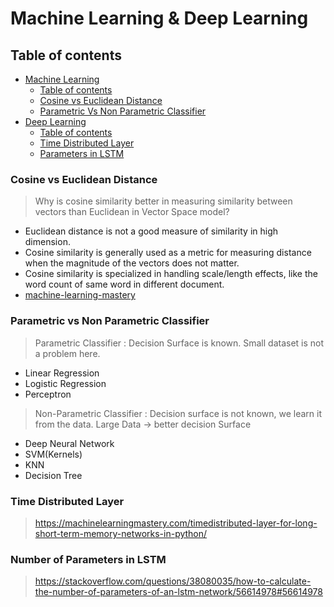 # Machine Learning & Deep Learning

## Table of contents

* [Machine Learning](#machine-learning)
   * [Table of contents](#table-of-contents)
   * [Cosine vs Euclidean Distance](#cosine-vs-euclidean-distance)
   * [Parametric Vs Non Parametric Classifier](#parametric-vs-non-parametric-classifier)
* [Deep Learning](#deep-learning)
  * [Table of contents](#table-of-contents)
  * [Time Distributed Layer](#time-distributed-layer)
  * [Parameters in  LSTM](#parameters-in-lstm)
      
### Cosine vs Euclidean Distance 
> Why is cosine similarity better in measuring similarity between vectors than Euclidean in Vector Space model? 
 - Euclidean distance is not a good measure of similarity in high dimension. 
 - Cosine similarity is generally used as a metric for measuring distance when the magnitude of the vectors does not matter. 
 - Cosine similarity is specialized in handling scale/length effects, like the word count of  same word in different document. 
 - [machine-learning-mastery](https://machinelearningmastery.com/parametric-and-nonparametric-machine-learning-algorithms/)
### Parametric vs Non Parametric Classifier
> Parametric Classifier : Decision Surface is known. Small dataset is not a problem here.
 - Linear Regression
 - Logistic Regression 
 - Perceptron  
> Non-Parametric Classifier : Decision surface is not known, we learn it from the data. Large Data -> better decision Surface  
- Deep Neural Network  
- SVM(Kernels)  
- KNN  
- Decision Tree  
### Time Distributed Layer
> https://machinelearningmastery.com/timedistributed-layer-for-long-short-term-memory-networks-in-python/

###  Number of Parameters in LSTM
> https://stackoverflow.com/questions/38080035/how-to-calculate-the-number-of-parameters-of-an-lstm-network/56614978#56614978
